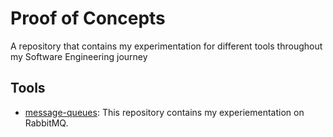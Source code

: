# Proof of Concepts
A repository that contains my experimentation for different tools throughout my Software Engineering journey

## Tools
- [message-queues](https://www.github.com/bernardawj/message-queues): This repository contains my experiementation on RabbitMQ.
